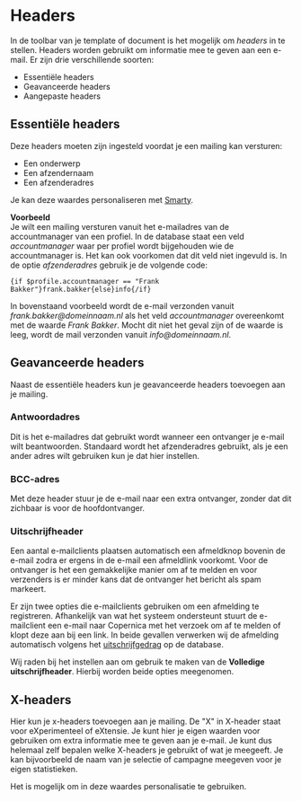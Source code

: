 # Headers

In de toolbar van je template of document is het mogelijk om _headers_ in te stellen. Headers worden gebruikt om informatie mee te geven aan een e-mail. Er zijn drie verschillende soorten:
- Essentiële headers
- Geavanceerde headers
- Aangepaste headers

## Essentiële headers
Deze headers moeten zijn ingesteld voordat je een mailing kan versturen:
- Een onderwerp
- Een afzendernaam
- Een afzenderadres

Je kan deze waardes personaliseren met [Smarty](./smarty). 

**Voorbeeld**  
Je wilt een mailing versturen vanuit het e-mailadres van de accountmanager van een profiel. In de database staat een veld _accountmanager_ waar per profiel wordt bijgehouden wie de accountmanager is. Het kan ook voorkomen dat dit veld niet ingevuld is. In de optie _afzenderadres_ gebruik je de volgende code:

```
{if $profile.accountmanager == "Frank Bakker"}frank.bakker{else}info{/if}
```

In bovenstaand voorbeeld wordt de e-mail verzonden vanuit _frank.bakker@domeinnaam.nl_ als het veld _accountmanager_ overeenkomt met de waarde _Frank Bakker_. Mocht dit niet het geval zijn of de waarde is leeg, wordt de mail verzonden vanuit _info@domeinnaam.nl_.

## Geavanceerde headers
Naast de essentiële headers kun je geavanceerde headers toevoegen aan je mailing.  

### Antwoordadres
Dit is het e-mailadres dat gebruikt wordt wanneer een ontvanger je e-mail wilt beantwoorden. Standaard wordt het afzenderadres gebruikt, als je een ander adres wilt gebruiken kun je dat hier instellen.

### BCC-adres
Met deze header stuur je de e-mail naar een extra ontvanger, zonder dat dit zichbaar is voor de hoofdontvanger.

### Uitschrijfheader
Een aantal e-mailclients plaatsen automatisch een afmeldknop bovenin de e-mail zodra er ergens in de e-mail een afmeldlink voorkomt. Voor de ontvanger is het een gemakkelijke manier om af te melden en voor verzenders is er minder kans dat de ontvanger het bericht als spam markeert.  

Er zijn twee opties die e-mailclients gebruiken om een afmelding te registreren. Afhankelijk van wat het systeem ondersteunt stuurt de e-mailclient een e-mail naar Copernica met het verzoek om af te melden of klopt deze aan bij een link. In beide gevallen verwerken wij de afmelding automatisch volgens het [uitschrijfgedrag](./database-unsubscribe-behavior) op de database.  

Wij raden bij het instellen aan om gebruik te maken van de **Volledige uitschrijfheader**. Hierbij worden beide opties meegenomen.

## X-headers
Hier kun je x-headers toevoegen aan je mailing. De "X" in X-header staat voor eXperimenteel of eXtensie. Je kunt hier je eigen waarden voor gebruiken om extra informatie mee te geven aan je e-mail. Je kunt dus helemaal zelf bepalen welke X-headers je gebruikt of wat je meegeeft. Je kan bijvoorbeeld de naam van je selectie of campagne meegeven voor je eigen statistieken.

Het is mogelijk om in deze waardes personalisatie te gebruiken. 
